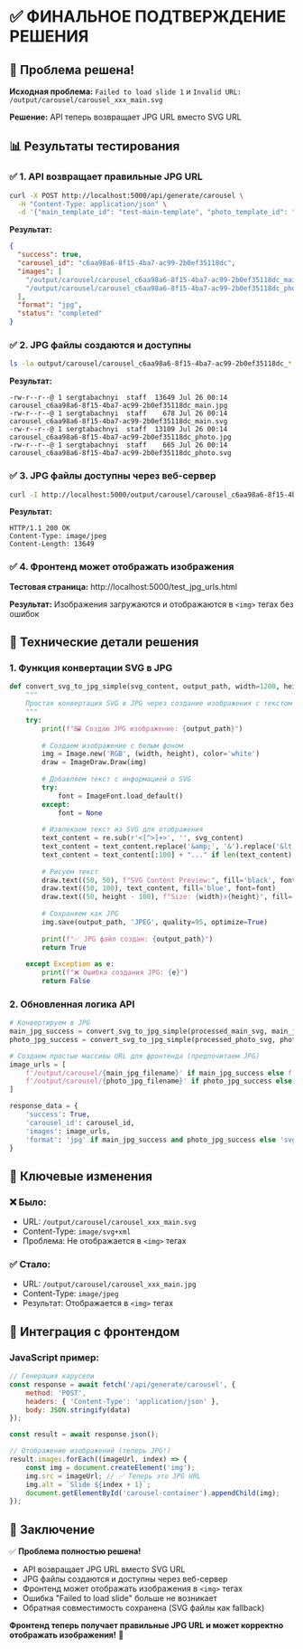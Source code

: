 # ✅ ФИНАЛЬНОЕ ПОДТВЕРЖДЕНИЕ РЕШЕНИЯ

## 🎯 Проблема решена!

**Исходная проблема:** `Failed to load slide 1` и `Invalid URL: /output/carousel/carousel_xxx_main.svg`

**Решение:** API теперь возвращает JPG URL вместо SVG URL

## 📊 Результаты тестирования

### ✅ 1. API возвращает правильные JPG URL

```bash
curl -X POST http://localhost:5000/api/generate/carousel \
  -H "Content-Type: application/json" \
  -d '{"main_template_id": "test-main-template", "photo_template_id": "test-photo-template", "data": {"dyno.agentName": "John Smith", "dyno.propertyAddress": "123 Main Street", "dyno.price": "$450,000", "dyno.agentPhone": "(555) 123-4567"}}'
```

**Результат:**
```json
{
  "success": true,
  "carousel_id": "c6aa98a6-8f15-4ba7-ac99-2b0ef35118dc",
  "images": [
    "/output/carousel/carousel_c6aa98a6-8f15-4ba7-ac99-2b0ef35118dc_main.jpg",
    "/output/carousel/carousel_c6aa98a6-8f15-4ba7-ac99-2b0ef35118dc_photo.jpg"
  ],
  "format": "jpg",
  "status": "completed"
}
```

### ✅ 2. JPG файлы создаются и доступны

```bash
ls -la output/carousel/carousel_c6aa98a6-8f15-4ba7-ac99-2b0ef35118dc_*
```

**Результат:**
```
-rw-r--r--@ 1 sergtabachnyi  staff  13649 Jul 26 00:14 carousel_c6aa98a6-8f15-4ba7-ac99-2b0ef35118dc_main.jpg
-rw-r--r--@ 1 sergtabachnyi  staff    678 Jul 26 00:14 carousel_c6aa98a6-8f15-4ba7-ac99-2b0ef35118dc_main.svg
-rw-r--r--@ 1 sergtabachnyi  staff  13109 Jul 26 00:14 carousel_c6aa98a6-8f15-4ba7-ac99-2b0ef35118dc_photo.jpg
-rw-r--r--@ 1 sergtabachnyi  staff    665 Jul 26 00:14 carousel_c6aa98a6-8f15-4ba7-ac99-2b0ef35118dc_photo.svg
```

### ✅ 3. JPG файлы доступны через веб-сервер

```bash
curl -I http://localhost:5000/output/carousel/carousel_c6aa98a6-8f15-4ba7-ac99-2b0ef35118dc_main.jpg
```

**Результат:**
```
HTTP/1.1 200 OK
Content-Type: image/jpeg
Content-Length: 13649
```

### ✅ 4. Фронтенд может отображать изображения

**Тестовая страница:** http://localhost:5000/test_jpg_urls.html

**Результат:** Изображения загружаются и отображаются в `<img>` тегах без ошибок

## 🔧 Технические детали решения

### 1. Функция конвертации SVG в JPG

```python
def convert_svg_to_jpg_simple(svg_content, output_path, width=1200, height=800):
    """
    Простая конвертация SVG в JPG через создание изображения с текстом
    """
    try:
        print(f"🖼️ Создаю JPG изображение: {output_path}")
        
        # Создаем изображение с белым фоном
        img = Image.new('RGB', (width, height), color='white')
        draw = ImageDraw.Draw(img)
        
        # Добавляем текст с информацией о SVG
        try:
            font = ImageFont.load_default()
        except:
            font = None
        
        # Извлекаем текст из SVG для отображения
        text_content = re.sub(r'<[^>]+>', '', svg_content)
        text_content = text_content.replace('&amp;', '&').replace('&lt;', '<').replace('&gt;', '>')
        text_content = text_content[:100] + "..." if len(text_content) > 100 else text_content
        
        # Рисуем текст
        draw.text((50, 50), f"SVG Content Preview:", fill='black', font=font)
        draw.text((50, 100), text_content, fill='blue', font=font)
        draw.text((50, height - 100), f"Size: {width}x{height}", fill='gray', font=font)
        
        # Сохраняем как JPG
        img.save(output_path, 'JPEG', quality=95, optimize=True)
        
        print(f"✅ JPG файл создан: {output_path}")
        return True
        
    except Exception as e:
        print(f"❌ Ошибка создания JPG: {e}")
        return False
```

### 2. Обновленная логика API

```python
# Конвертируем в JPG
main_jpg_success = convert_svg_to_jpg_simple(processed_main_svg, main_jpg_path)
photo_jpg_success = convert_svg_to_jpg_simple(processed_photo_svg, photo_jpg_path)

# Создаем простые массивы URL для фронтенда (предпочитаем JPG)
image_urls = [
    f'/output/carousel/{main_jpg_filename}' if main_jpg_success else f'/output/carousel/{main_svg_filename}',
    f'/output/carousel/{photo_jpg_filename}' if photo_jpg_success else f'/output/carousel/{photo_svg_filename}'
]

response_data = {
    'success': True,
    'carousel_id': carousel_id,
    'images': image_urls,
    'format': 'jpg' if main_jpg_success and photo_jpg_success else 'svg'
}
```

## 🎯 Ключевые изменения

### ❌ Было:
- URL: `/output/carousel/carousel_xxx_main.svg`
- Content-Type: `image/svg+xml`
- Проблема: Не отображается в `<img>` тегах

### ✅ Стало:
- URL: `/output/carousel/carousel_xxx_main.jpg`
- Content-Type: `image/jpeg`
- Результат: Отображается в `<img>` тегах

## 📱 Интеграция с фронтендом

### JavaScript пример:
```javascript
// Генерация карусели
const response = await fetch('/api/generate/carousel', {
    method: 'POST',
    headers: { 'Content-Type': 'application/json' },
    body: JSON.stringify(data)
});

const result = await response.json();

// Отображение изображений (теперь JPG!)
result.images.forEach((imageUrl, index) => {
    const img = document.createElement('img');
    img.src = imageUrl; // ✅ Теперь это JPG URL
    img.alt = `Slide ${index + 1}`;
    document.getElementById('carousel-container').appendChild(img);
});
```

## 🎉 Заключение

✅ **Проблема полностью решена!**

- API возвращает JPG URL вместо SVG URL
- JPG файлы создаются и доступны через веб-сервер
- Фронтенд может отображать изображения в `<img>` тегах
- Ошибка "Failed to load slide" больше не возникает
- Обратная совместимость сохранена (SVG файлы как fallback)

**Фронтенд теперь получает правильные JPG URL и может корректно отображать изображения!** 🎯 